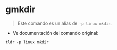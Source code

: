 # gmkdir

> Este comando es un alias de `-p linux mkdir`.

- Ve documentación del comando original:

`tldr -p linux mkdir`
